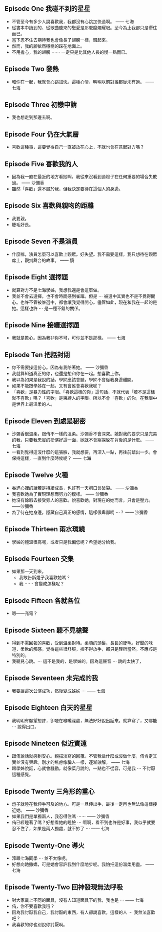 ## Episode One 我碰不到的星星

- 不管至今有多少人說喜歡我，我都沒有心跳加快過啊。 —— 七海
- 從書本中讀到的、從歌曲聽來的戀愛是那麼糜爛耀眼。至今為止我都只是嚮往而已。
- 當下忍不住去期待我也會像長了翅膀一樣，飄起來。
- 然而，我的腳依然穩穩的踩在地面上。
- 不用擔心，我的翅膀 ⋯⋯ 一定只是比其他人長的慢一點而已。

## Episode Two 發熱

- 和你在一起，我就會心跳加快。這種心情，明明以前對誰都從未有過。 —— 七海

## Episode Three 初戀申請

- 我也想走到那邊去啊。

## Episode Four 仍在大氣層

- 喜歡這種事，這要覺得自己一直被放在心上，不就也會在意起對方嗎？

## Episode Five 喜歡我的人

- 因為我一直在最近的地方看她啊。我從來沒看到過燈子在任何重要的場合失敗過。 —— 沙彌香
- 雖然「喜歡」還不屬於我，但我決定要待在這個人的身邊。

## Episode Six 喜歡與親吻的距離

- 我要親。
- 睫毛好長。

## Episode Seven 不是演員

- 什麼嘛，演員怎麼可以喜歡上觀眾。好失望。我不需要這樣，我只想待在觀眾席上，觀賞舞台的故事。 —— 慎

## Episode Eight 選擇題

- 就算對方不是七海學姊，我想我還是會這麼做。
- 我並不會去選擇，也不會時而感到雀躍。但是 ⋯ 被選中其實也不是不覺得開心。也許不管被誰選中，都會讓我覺得開心。儘管如此，現在和我在一起的是她。這樣也許 ⋯ 是一種不錯的關係。

## Episode Nine 接續選擇題

- 我就是擔心。因為我非你不可，可你並不是那樣。 —— 七海

## Episode Ten 把話封閉

- 你不需要操這份心。因為有我陪著她。 —— 沙彌香
- 我就算知道真正的你，也還是想和你在一起。想喜歡上你。
- 我以為如果是我說的話，學姊應該會聽，學姊不會從我身邊離開。
- 如果不能跟學姊在一起，又有會誰會喜歡我呢？
- 「喜歡」是暴力性的字眼。「喜歡這樣的你」這句話，不就代表「若不是這樣就不喜歡」嗎？「喜歡」是束縛人的字眼。所以不會「喜歡」的你，在我眼中是世界上最溫柔的人。

## Episode Eleven 到處是秘密

- 沙彌香很溫柔，跟侑不一樣的溫柔。沙彌香不會深究。她對我的要求只是完美的我，只要我忠實的扮演好這一面，她就不會窺探躲在背後的是什麼。 —— 七海
- 一看到覺得這沒什麼的這張臉，我就想要，再深入一點，再往前踏出一步。會保持這樣，一直到什麼時候呢？ —— 七海

## Episode Twelve 火種

- 吞進心裡的話若是持續成長，也許有一天胸口會破裂。 —— 沙彌香
- 我喜歡她為了實現理想而努力的模樣。 —— 沙彌香
- 她沒有餘暇去接受旁人的喜歡。說喜歡她，對現在的她而言，只會是壓力。 ——沙彌香
- 為了待在她身邊，隱藏自己真正的感情，這樣很卑鄙嗎 ⋯？ —— 沙彌香

## Episode Thirteen 雨水環繞

- 學姊的體溫很高呢，或者只是我偏低呢？希望她分給我。

## Episode Fourteen 交集

- 如果那一天到來，
  - 我敢告訴燈子我喜歡她嗎？
  - 我 ⋯⋯ 會變成怎樣呢？

## Episode Fifteen 各就各位

- 嗯——充電？

## Episode Sixteen 聽不見槍聲

- 得到不需回報的喜歡，受到溫柔對待。柔順的頭髮，長長的睫毛。好聞的味道，柔軟的觸感。覺得這些很舒服，捨不得放手，都只是理所當然。不應該是特別的。
- 我聽見心跳。⋯ 這不是我的，是學姊的。因為這聲音 ⋯ 跳的太快了，

## Episode Seventeen 未完成的我

- 我要讓這次公演成功，然後變成姊姊 ⋯ —— 七海

## Episode Eighteen 白天的星星

- 我明明有願望想許，卻哽在喉嚨深處，無法好好說出話來。就算寫了，又哪能 ⋯ 說得出口。

## Episode Nineteen 似近實遠

- 跟侑說話就感到安心。親描淡寫的回覆。不管我做什麼或沒做什麼，侑肯定其實並沒有興趣。剛才的焦慮像騙人一樣，逐漸融解。 —— 七海
- 跟學姊說話，心就會騷動。就像菜月說的，一點也不從容，可是我 ⋯ 不討厭這種感覺。

## Episode Twenty 三角形的重心

- 燈子就睡在我伸手可及的地方。可是一旦伸出手，最後一定再也無法像這樣接近她。 —— 沙彌香
- 如果我們是單獨兩人，我忍得住嗎 ⋯⋯ —— 沙彌香
- 侑已經睡著了嗎？好想看她的睡臉 ⋯ 啊啊，看不到也許是好事，我似乎就要忍不住了，如果是兩人獨處，就不妙了 ⋯ —— 七海

## Episode Twenty-One 導火

- 澪跟七海同學 ⋯ 並不太像呢。
- 好想向她撒嬌，可是她會容許我到什麼地步呢。我怕把這份溫柔用盡。 —— 七海

## Episode Twenty-Two 回神發現無法呼吸

- 對大家戴上不同的面具，沒有人知道面具下的我，我也是 ⋯ —— 七海
- 侑，你不要喜歡我哦？
- 因為我討厭我自己，我討厭的東西，有人卻說喜歡，這樣的人 ⋯ 我無法喜歡吧？
- 我喜歡的你也別說你討厭啊。
